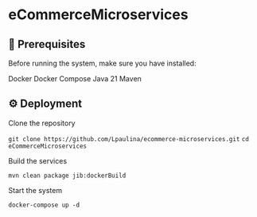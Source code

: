 # eCommerceMicroservices

## 🚀 Prerequisites

Before running the system, make sure you have installed:

Docker
Docker Compose
Java 21
Maven

## ⚙️ Deployment

Clone the repository

`git clone https://github.com/Lpaulina/ecommerce-microservices.git`
`cd eCommerceMicroservices`

Build the services 

`mvn clean package jib:dockerBuild`

Start the system

`docker-compose up -d`
